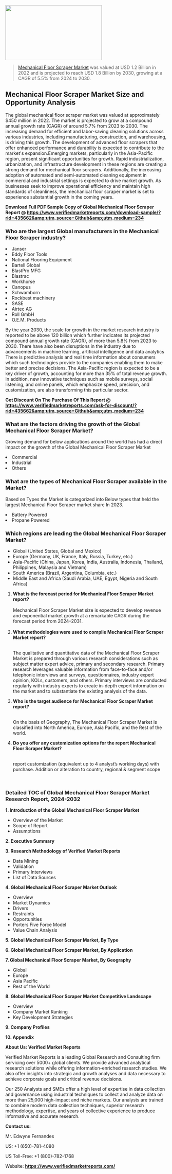 <img src="https://ffe5etoiles.com/wp-content/uploads/2024/12/MST1-300x171.png" alt="" width="300" height="171" class="alignnone size-medium wp-image-20088" /><blockquote><p><p><a href="https://www.verifiedmarketreports.com/download-sample/?rid=435662&utm_source=Github&utm_medium=234" target="_blank">Mechanical Floor Scraper Market</a> was valued at USD 1.2 Billion in 2022 and is projected to reach USD 1.8 Billion by 2030, growing at a CAGR of 5.5% from 2024 to 2030.</p></blockquote><p><h2>Mechanical Floor Scraper Market Size and Opportunity Analysis</h2>The global mechanical floor scraper market was valued at approximately $450 million in 2022. The market is projected to grow at a compound annual growth rate (CAGR) of around 5.7% from 2023 to 2030. The increasing demand for efficient and labor-saving cleaning solutions across various industries, including manufacturing, construction, and warehousing, is driving this growth. The development of advanced floor scrapers that offer enhanced performance and durability is expected to contribute to the market's expansion.Emerging markets, particularly in the Asia-Pacific region, present significant opportunities for growth. Rapid industrialization, urbanization, and infrastructure development in these regions are creating a strong demand for mechanical floor scrapers. Additionally, the increasing adoption of automated and semi-automated cleaning equipment in commercial and industrial settings is expected to drive market growth. As businesses seek to improve operational efficiency and maintain high standards of cleanliness, the mechanical floor scraper market is set to experience substantial growth in the coming years.</p><p class=""><strong>Download Full PDF Sample Copy of Global Mechanical Floor Scraper Report @ <a href="https://www.verifiedmarketreports.com/download-sample/?rid=435662&amp;utm_source=Github&amp;utm_medium=234" target="_blank">https://www.verifiedmarketreports.com/download-sample/?rid=435662&amp;utm_source=Github&amp;utm_medium=234</a></strong></p><h3 id="" class="">Who are the largest Global manufacturers in the Mechanical Floor Scraper industry?</h3><p><li>Janser</li><li> Eddy Floor Tools</li><li> National Flooring Equipment</li><li> Bartell Global</li><li> BlastPro MFG</li><li> Blastrac</li><li> Workhorse</li><li> Canopus</li><li> Schwamborn</li><li> Rockbest machinery</li><li> SASE</li><li> Airtec AG</li><li> Roll GmbH</li><li> O.E.M. Products</li></p><div class=""><div class="" dir="" data-message-author-role="" data-message-id="" data-message-model-slug=""><div class=""><div class=""><div class=""><div class="" dir="" data-message-author-role="" data-message-id="" data-message-model-slug=""><div class=""><div class=""><p>By the year 2030, the scale for growth in the market research industry is reported to be above 120 billion which further indicates its projected compound annual growth rate (CAGR), of more than 5.8% from 2023 to 2030. There have also been disruptions in the industry due to advancements in machine learning, artificial intelligence and data analytics There is predictive analysis and real time information about consumers which such technologies provide to the companies enabling them to make better and precise decisions. The Asia-Pacific region is expected to be a key driver of growth, accounting for more than 35% of total revenue growth. In addition, new innovative techniques such as mobile surveys, social listening, and online panels, which emphasize speed, precision, and customization, are also transforming this particular sector.</p><p><strong>Get Discount On The Purchase Of This Report @&nbsp; <a href="https://www.verifiedmarketreports.com/ask-for-discount/?rid=435662&amp;utm_source=Github&amp;utm_medium=234" target="_blank">https://www.verifiedmarketreports.com/ask-for-discount/?rid=435662&amp;utm_source=Github&amp;utm_medium=234</a></strong></p></div></div></div></div></div></div></div></div><h3 id="" class="">What are the factors driving the growth of the Global Mechanical Floor Scraper Market?</h3><p id="" class="">Growing demand for below applications around the world has had a direct impact on the growth of the Global Mechanical Floor Scraper Market</p><p id="" class=""><li>Commercial</li><li> Industrial</li><li> Others</li></p><h3 id="" class="">What are the types of Mechanical Floor Scraper available in the Market?</h3><p id="" class="">Based on Types the Market is categorized into Below types that held the largest Mechanical Floor Scraper market share In 2023.</p><p id="" class=""><li>Battery Powered</li><li> Propane Powered</li></p><h3 id="" class="">Which regions are leading the Global Mechanical Floor Scraper Market?</h3><ul><li>Global (United States, Global and Mexico)</li><li>Europe (Germany, UK, France, Italy, Russia, Turkey, etc.)</li><li>Asia-Pacific (China, Japan, Korea, India, Australia, Indonesia, Thailand, Philippines, Malaysia and Vietnam)</li><li>South America (Brazil, Argentina, Columbia, etc.)</li><li>Middle East and Africa (Saudi Arabia, UAE, Egypt, Nigeria and South Africa)</li></ul><p><ol><li><strong>What is the forecast period for Mechanical Floor Scraper Market report?<br /></strong><br /><span data-sheets-root="1" data-sheets-value="{&quot;1&quot;:2,&quot;2&quot;:&quot;XXXX size is expected to develop revenue and exponential market growth at a remarkable CAGR during the forecast period from 2024&ndash;2030.&quot;}" data-sheets-userformat="{&quot;2&quot;:12674,&quot;4&quot;:{&quot;1&quot;:2,&quot;2&quot;:16776960},&quot;10&quot;:2,&quot;11&quot;:0,&quot;15&quot;:&quot;Arial&quot;,&quot;16&quot;:12}">Mechanical Floor Scraper Market size is expected to develop revenue and exponential market growth at a remarkable CAGR during the forecast period from 2024&ndash;2031.</span><br /><br /></li><li><strong>What methodologies were used to compile Mechanical Floor Scraper Market report?<br /><br /></strong><p>The qualitative and quantitative data of the&nbsp;Mechanical Floor Scraper Market is prepared through various research considerations such as subject matter expert advice, primary and secondary research. Primary research leverages valuable information from face-to-face and/or telephonic interviews and surveys, questionnaires, industry expert opinion, KOLs, customers, and others. Primary interviews are conducted regularly with industry experts to create in-depth expert information on the market and to substantiate the existing analysis of the data.&nbsp;</p></li><li><strong>Who is the target audience for Mechanical Floor Scraper Market report?<br /><br /></strong><p>On the basis of Geography, The&nbsp;Mechanical Floor Scraper Market is classified into North America, Europe, Asia Pacific, and the Rest of the world.</p></li><li><strong>Do you offer any customization options for the report Mechanical Floor Scraper Market?<br /><br /></strong><p>report customization (equivalent up to 4 analyst&rsquo;s working days) with purchase. Addition or alteration to country, regional &amp; segment scope</p><p>&nbsp;</p></li></ol></p><h3 id="" class="">Detailed TOC of Global Mechanical Floor Scraper Market Research Report, 2024-2032</h3><p id="" class=""><strong>1. Introduction of the Global Mechanical Floor Scraper Market</strong></p><ul><li>Overview of the Market</li><li>Scope of Report</li><li>Assumptions</li></ul><p id="" class=""><strong>2. Executive Summary</strong></p><p id="" class=""><strong>3. Research Methodology of&nbsp;Verified Market Reports</strong></p><ul><li>Data Mining</li><li>Validation</li><li>Primary Interviews</li><li>List of Data Sources</li></ul><p id="" class=""><strong>4. Global Mechanical Floor Scraper Market Outlook</strong></p><ul><li>Overview</li><li>Market Dynamics</li><li>Drivers</li><li>Restraints</li><li>Opportunities</li><li>Porters Five Force Model</li><li>Value Chain Analysis</li></ul><p id="" class=""><strong>5. Global Mechanical Floor Scraper Market, By&nbsp;Type</strong></p><p id="" class=""><strong>6. Global Mechanical Floor Scraper Market, By Application</strong></p><p id="" class=""><strong>7. Global Mechanical Floor Scraper Market, By Geography</strong></p><ul><li>Global</li><li>Europe</li><li>Asia Pacific</li><li>Rest of the World</li></ul><p id="" class=""><strong>8. Global Mechanical Floor Scraper Market Competitive Landscape</strong></p><ul><li>Overview</li><li>Company Market Ranking</li><li>Key Development Strategies</li></ul><p id="" class=""><strong>9. Company Profiles</strong></p><p id="" class=""><strong>10. Appendix</strong></p><p id="" class=""><strong>About Us: Verified Market Reports</strong></p><p id="" class="">Verified Market Reports is a leading Global Research and Consulting firm servicing over 5000+ global clients. We provide advanced analytical research solutions while offering information-enriched research studies. We also offer insights into strategic and growth analyses and data necessary to achieve corporate goals and critical revenue decisions.</p><p id="" class="">Our 250 Analysts and SMEs offer a high level of expertise in data collection and governance using industrial techniques to collect and analyze data on more than 25,000 high-impact and niche markets. Our analysts are trained to combine modern data collection techniques, superior research methodology, expertise, and years of collective experience to produce informative and accurate research.</p><p id="" class=""><strong>Contact us:</strong></p><p id="" class="">Mr. Edwyne Fernandes</p><p id="" class="">US: +1 (650)-781-4080</p><p id="" class="">US Toll-Free: +1 (800)-782-1768</p><p id="" class="">Website: <a target="" data-test-app-aware-link=""><strong>https://www.verifiedmarketreports.com/</strong></a></p>
